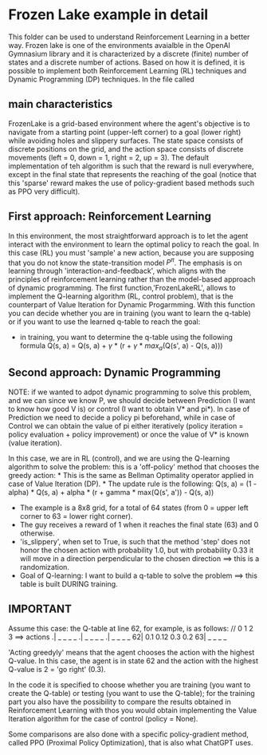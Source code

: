 # Frozen Lake example in detail

This folder can be used to understand Reinforcement Learning in a better way. Frozen lake is one of the environments avaialble in the OpenAI Gymnasium library and it is characterized by a discrete (finite) number of states and a discrete number of actions. Based on how it is defined, it is possible to implement both Reinforcement Learning (RL) techniques and Dynamic Programming (DP) techniques. In the file called

## main characteristics

FrozenLake is a grid-based environment where the agent's objective is to navigate from a starting point (upper-left corner) to a goal (lower right) while avoiding holes and slippery surfaces. The state space consists of discrete positions on the grid, and the action space consists of discrete  movements (left = 0, down = 1, right = 2, up = 3). The default implementation of teh algorithm is such that the reward is null everywhere, except in the final state that represents the reaching of the goal (notice that this 'sparse' reward makes the use of policy-gradient based methods such as PPO very difficult).

## First approach: Reinforcement Learning
In this environment, the most straightforward approach is to let the agent interact with the environment to learn the optimal policy to reach the goal. In this case (RL) you must 'sample' a new action, because you are supposing that you do not know the state-transition model $P^{\pi}$. The emphasis is on learning through 'interaction-and-feedback', which aligns with the principles of reinforcement learning rather than the model-based approach of dynamic programming. The first function,'FrozenLakeRL', allows to implement the Q-learning algorithm (RL, control problem), that is the counterpart of Value Iteration for Dynamic Progarmming. With this function you can decide whether you are in training (you want to learn the q-table) or if you want to use the learned q-table to reach the goal:
- in training, you want to determine the q-table using the following formula Q(s, a) = Q(s, a) + $\gamma$ * (r + $\gamma$ * $max_a$(Q(s', a) - Q(s, a)))


## Second approach: Dynamic Programming

NOTE: if we wanted to adpot dynamic programming to solve this problem, and we can since we know P, we should decide between Prediction (I want to know 
how good V is) or control (I want to obtain V* and pi*). In case of Prediction we need to decide a policy pi beforehand, while in case of Control we can
obtain the value of pi either iteratively (policy iteration = policy evaluation + policy improvement) or once the value of V* is known (value iteration).
 

In this case, we are in RL (control), and we are using the Q-learning algorithm to solve the problem: this is a 'off-policy' method that chooses the greedy action:
    * This is the same as Bellman Optimality operator applied in case of Value Iteration (DP).
    * The update rule is the following: Q(s, a) = (1 - alpha) * Q(s, a) + alpha * (r + gamma * max(Q(s', a')) - Q(s, a))

* The example is a 8x8 grid, for a total of 64 states (from 0 = upper left corner to 63 = lower right corner).
* The guy receives a reward of 1 when it reaches the final state (63) and 0 otherwise.
* 'is_slippery', when set to True, is such that the method 'step' does not honor the chosen action with probability 1.0, but with 
    probability 0.33 it will move in a direction perpendicular to the chosen direction ==> this is a randomization.
* Goal of Q-learning: I want to build a q-table to solve the problem ==> this table is built DURING training.

IMPORTANT
---------
Assume this case: the Q-table at line 62, for example, is as follows:
//   0    1    2    3 ==> actions
.|  _     _    _    _
.|  _     _    _    _
.|  _     _    _    _
62| 0.1  0.12  0.3  0.2
63|  _     _    _    _

'Acting greedyly' means that the agent chooses the action with the highest Q-value. In this case, the agent is in state 62 and the 
action with the highest Q-value is 2 = 'go right' (0.3).

In the code it is specified to choose whether you are training (you want to create the Q-table) or testing (you want to use the Q-table); for the 
training part you also have the possibility to compare the results obtained in Reinforcement Learning with thos you would obtain implementing 
the Value Iteration algorithm for the case of control (policy = None).

Some comparisons are also done with a specific policy-gradient method, called PPO (Proximal Policy Optimization), that
is also what ChatGPT uses.
